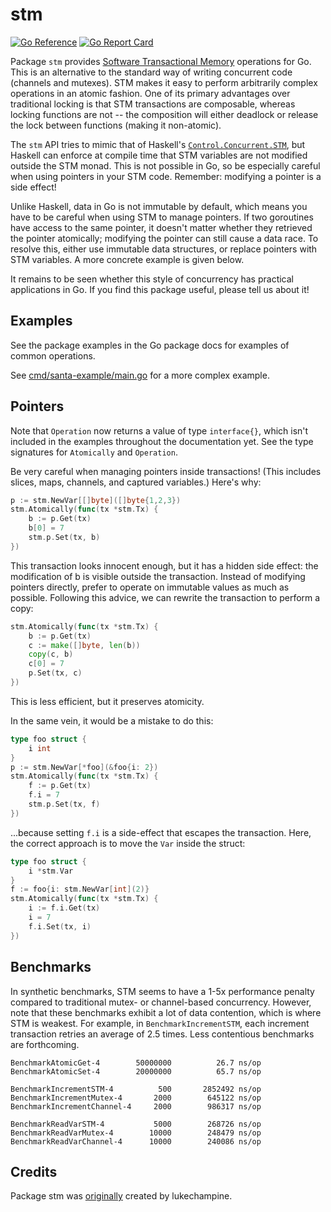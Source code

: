 # stm

[![Go Reference](https://pkg.go.dev/badge/github.com/anacrolix/stm.svg)](https://pkg.go.dev/github.com/anacrolix/stm)
[![Go Report Card](https://goreportcard.com/badge/github.com/anacrolix/stm)](https://goreportcard.com/report/github.com/anacrolix/stm)

Package `stm` provides [Software Transactional Memory](https://en.wikipedia.org/wiki/Software_transactional_memory) operations for Go. This is
an alternative to the standard way of writing concurrent code (channels and
mutexes). STM makes it easy to perform arbitrarily complex operations in an
atomic fashion. One of its primary advantages over traditional locking is that
STM transactions are composable, whereas locking functions are not -- the
composition will either deadlock or release the lock between functions (making
it non-atomic).

The `stm` API tries to mimic that of Haskell's [`Control.Concurrent.STM`](https://hackage.haskell.org/package/stm-2.4.4.1/docs/Control-Concurrent-STM.html), but
Haskell can enforce at compile time that STM variables are not modified outside
the STM monad. This is not possible in Go, so be especially careful when using
pointers in your STM code. Remember: modifying a pointer is a side effect!

Unlike Haskell, data in Go is not immutable by default, which means you have
to be careful when using STM to manage pointers. If two goroutines have access
to the same pointer, it doesn't matter whether they retrieved the pointer
atomically; modifying the pointer can still cause a data race. To resolve
this, either use immutable data structures, or replace pointers with STM
variables. A more concrete example is given below.

It remains to be seen whether this style of concurrency has practical
applications in Go. If you find this package useful, please tell us about it!

## Examples

See the package examples in the Go package docs for examples of common operations.

See [cmd/santa-example/main.go](cmd/santa-example/main.go) for a more complex example.

## Pointers

Note that `Operation` now returns a value of type `interface{}`, which isn't included in the
examples throughout the documentation yet. See the type signatures for `Atomically` and `Operation`.

Be very careful when managing pointers inside transactions! (This includes
slices, maps, channels, and captured variables.) Here's why:

```go
p := stm.NewVar[[]byte]([]byte{1,2,3})
stm.Atomically(func(tx *stm.Tx) {
	b := p.Get(tx)
	b[0] = 7
	stm.p.Set(tx, b)
})
```

This transaction looks innocent enough, but it has a hidden side effect: the
modification of b is visible outside the transaction. Instead of modifying
pointers directly, prefer to operate on immutable values as much as possible.
Following this advice, we can rewrite the transaction to perform a copy:

```go
stm.Atomically(func(tx *stm.Tx) {
	b := p.Get(tx)
	c := make([]byte, len(b))
	copy(c, b)
	c[0] = 7
	p.Set(tx, c)
})
```

This is less efficient, but it preserves atomicity.

In the same vein, it would be a mistake to do this:

```go
type foo struct {
	i int
}
p := stm.NewVar[*foo](&foo{i: 2})
stm.Atomically(func(tx *stm.Tx) {
	f := p.Get(tx)
	f.i = 7
	stm.p.Set(tx, f)
})
```

...because setting `f.i` is a side-effect that escapes the transaction. Here,
the correct approach is to move the `Var` inside the struct:

```go
type foo struct {
	i *stm.Var
}
f := foo{i: stm.NewVar[int](2)}
stm.Atomically(func(tx *stm.Tx) {
	i := f.i.Get(tx)
	i = 7
	f.i.Set(tx, i)
})
```

## Benchmarks

In synthetic benchmarks, STM seems to have a 1-5x performance penalty compared
to traditional mutex- or channel-based concurrency. However, note that these
benchmarks exhibit a lot of data contention, which is where STM is weakest.
For example, in `BenchmarkIncrementSTM`, each increment transaction retries an
average of 2.5 times. Less contentious benchmarks are forthcoming.

```
BenchmarkAtomicGet-4       	50000000	      26.7 ns/op
BenchmarkAtomicSet-4       	20000000	      65.7 ns/op

BenchmarkIncrementSTM-4    	     500	   2852492 ns/op
BenchmarkIncrementMutex-4  	    2000	    645122 ns/op
BenchmarkIncrementChannel-4	    2000	    986317 ns/op

BenchmarkReadVarSTM-4      	    5000	    268726 ns/op
BenchmarkReadVarMutex-4    	   10000	    248479 ns/op
BenchmarkReadVarChannel-4  	   10000	    240086 ns/op

```

## Credits

Package stm was [originally](https://github.com/lukechampine/stm/issues/3#issuecomment-549087541)
created by lukechampine.
